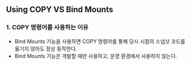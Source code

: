 ## Using COPY VS Bind Mounts

### 1. COPY 명령어를 사용하는 이유

* Bind Mounts 기능을 사용하면 COPY 명령어를 통해 당시 시점의 스냅샷 코드를 옮기지 않아도 정상 동작한다.
* Bind Mounts 기능은 개발할 때만 사용하고, 운영 환경에서 사용하지 않는다.